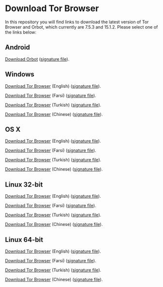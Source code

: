 # Download Tor Browser

In this repository you will find links to download the latest version of
Tor Browser and Orbot, which currently are 7.5.3 and 15.1.2. Please select one of the links below:

## Android
[Download Orbot](https://github.com/TheTorProject/gettorbrowser/releases/download/v15.1.2/Orbot-v15.1.2.apk) ([signature file](https://github.com/TheTorProject/gettorbrowser/releases/download/v15.1.2/Orbot-v15.1.2.apk.asc)).

## Windows
[Download Tor Browser](https://github.com/TheTorProject/gettorbrowser/releases/download/v7.5.3/torbrowser-install-7.5.3_en-US.exe) (English) ([signature file](https://github.com/TheTorProject/gettorbrowser/releases/download/v7.5.3/torbrowser-install-7.5.3_en-US.exe.asc)).

[Download Tor Browser](https://github.com/TheTorProject/gettorbrowser/releases/download/v7.5.3/torbrowser-install-7.5.3_fa.exe) (Farsi) ([signature file](https://github.com/TheTorProject/gettorbrowser/releases/download/v7.5.3/torbrowser-install-7.5.3_fa.exe.asc)).

[Download Tor Browser](https://github.com/TheTorProject/gettorbrowser/releases/download/v7.5.3/torbrowser-install-7.5.3_tr.exe) (Turkish) ([signature file](https://github.com/TheTorProject/gettorbrowser/releases/download/v7.5.3/torbrowser-install-7.5.3_tr.exe.asc)).

[Download Tor Browser](https://github.com/TheTorProject/gettorbrowser/releases/download/v7.5.3/torbrowser-install-7.5.3_zh-CN.exe) (Chinese) ([signature file](https://github.com/TheTorProject/gettorbrowser/releases/download/v7.5.3/torbrowser-install-7.5.3_zh-CN.exe.asc)).

## OS X
[Download Tor Browser](https://github.com/TheTorProject/gettorbrowser/releases/download/v7.5.3/TorBrowser-7.5.3-osx64_en-US.dmg) (English) ([signature file](https://github.com/TheTorProject/gettorbrowser/releases/download/v7.5.3/TorBrowser-7.5.3-osx64_en-US.dmg.asc)).

[Download Tor Browser](https://github.com/TheTorProject/gettorbrowser/releases/download/v7.5.3/TorBrowser-7.5.3-osx64_fa.dmg) (Farsi) ([signature file](https://github.com/TheTorProject/gettorbrowser/releases/download/v7.5.3/TorBrowser-7.5.3-osx64_fa.dmg.asc)).

[Download Tor Browser](https://github.com/TheTorProject/gettorbrowser/releases/download/v7.5.3/TorBrowser-7.5.3-osx64_tr.dmg) (Turkish) ([signature file](https://github.com/TheTorProject/gettorbrowser/releases/download/v7.5.3/TorBrowser-7.5.3-osx64_tr.dmg.asc)).

[Download Tor Browser](https://github.com/TheTorProject/gettorbrowser/releases/download/v7.5.3/TorBrowser-7.5.3-osx64_zh-CN.dmg) (Chinese) ([signature file](https://github.com/TheTorProject/gettorbrowser/releases/download/v7.5.3/TorBrowser-7.5.3-osx64_zh-CN.dmg.asc)).

## Linux 32-bit
[Download Tor Browser](https://github.com/TheTorProject/gettorbrowser/releases/download/v7.5.3/tor-browser-linux32-7.5.3_en-US.tar.xz) (English) ([signature file](https://github.com/TheTorProject/gettorbrowser/releases/download/v7.5.3/tor-browser-linux32-7.5.3_en-US.tar.xz.asc)).

[Download Tor Browser](https://github.com/TheTorProject/gettorbrowser/releases/download/v7.5.3/tor-browser-linux32-7.5.3_fa.tar.xz) (Farsi) ([signature file](https://github.com/TheTorProject/gettorbrowser/releases/download/v7.5.3/tor-browser-linux32-7.5.3_fa.tar.xz.asc)).

[Download Tor Browser](https://github.com/TheTorProject/gettorbrowser/releases/download/v7.5.3/tor-browser-linux32-7.5.3_tr.tar.xz) (Turkish) ([signature file](https://github.com/TheTorProject/gettorbrowser/releases/download/v7.5.3/tor-browser-linux32-7.5.3_tr.tar.xz.asc)).

[Download Tor Browser](https://github.com/TheTorProject/gettorbrowser/releases/download/v7.5.3/tor-browser-linux32-7.5.3_zh-CN.tar.xz) (Chinese) ([signature file](https://github.com/TheTorProject/gettorbrowser/releases/download/v7.5.3/tor-browser-linux32-7.5.3_zh-CN.tar.xz.asc)).

## Linux 64-bit
[Download Tor Browser](
https://github.com/TheTorProject/gettorbrowser/releases/download/v7.5.3/tor-browser-linux64-7.5.3_en-US.tar.xz) (English) ([signature file](https://github.com/TheTorProject/gettorbrowser/releases/download/v7.5.3/tor-browser-linux64-7.5.3_en-US.tar.xz.asc)).

[Download Tor Browser](
https://github.com/TheTorProject/gettorbrowser/releases/download/v7.5.3/tor-browser-linux64-7.5.3_fa.tar.xz) (Farsi) ([signature file](https://github.com/TheTorProject/gettorbrowser/releases/download/v7.5.3/tor-browser-linux64-7.5.3_fa.tar.xz.asc)).

[Download Tor Browser](
https://github.com/TheTorProject/gettorbrowser/releases/download/v7.5.3/tor-browser-linux64-7.5.3_tr.tar.xz) (Turkish) ([signature file](https://github.com/TheTorProject/gettorbrowser/releases/download/v7.5.3/tor-browser-linux64-7.5.3_tr.tar.xz.asc)).

[Download Tor Browser](
https://github.com/TheTorProject/gettorbrowser/releases/download/v7.5.3/tor-browser-linux64-7.5.3_zh-CN.tar.xz) (Chinese) ([signature file](https://github.com/TheTorProject/gettorbrowser/releases/download/v7.5.3/tor-browser-linux64-7.5.3_zh-CN.tar.xz.asc)).

